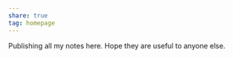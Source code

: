 ```yaml
---
share: true
tag: homepage
---
```


Publishing all my notes here. Hope they are useful to anyone else. 